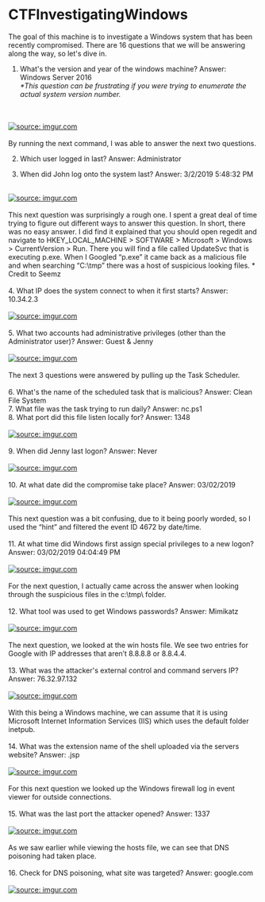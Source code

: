 # CTFInvestigatingWindows

The goal of this machine is to investigate a Windows system that has been recently compromised. There are 16 questions that we will be answering along the way, so let's dive in. 

1. What's the version and year of the windows machine? Answer: Windows Server 2016<br>
<i>*This question can be frustrating if you were trying to enumerate the actual system version number.</i>
<br>
<br>
<a href="https://imgur.com/aTgUwbe"><img src="https://i.imgur.com/aTgUwbe.jpg" title="source: imgur.com" /></a>
<br>
<br>
By running the next command, I was able to answer the next two questions. 

2. Which user logged in last? Answer: Administrator 

3. When did John log onto the system last? Answer: 3/2/2019 5:48:32 PM
<br>
<a href="https://imgur.com/OBhkSvY"><img src="https://i.imgur.com/OBhkSvY.jpg" title="source: imgur.com" /></a>
<br>
<br>
This next question was surprisingly a rough one. I spent a great deal of time trying to figure out different ways to answer this question. In short, there was no easy answer. I did find it explained that you should open regedit and navigate to HKEY_LOCAL_MACHINE > SOFTWARE > Microsoft > Windows > CurrentVersion > Run. There you will find a file called UpdateSvc that is executing p.exe. When I Googled “p.exe” it came back as a malicious file and when searching “C:\tmp” there was a host of suspicious looking files. * Credit to Seemz 
<br>
<br>
4. What IP does the system connect to when it first starts? Answer: 10.34.2.3 
<br>
<br>
<a href="https://imgur.com/6BfoKCT"><img src="https://i.imgur.com/6BfoKCT.jpg" title="source: imgur.com" /></a>
<br>
<br>
5. What two accounts had administrative privileges (other than the Administrator user)? Answer: Guest & Jenny
<br>
<br>
<a href="https://imgur.com/s56jvHB"><img src="https://i.imgur.com/s56jvHB.jpg" title="source: imgur.com" /></a>
<br>
<br>
The next 3 questions were answered by pulling up the Task Scheduler.
<br>
<br>
6. What's the name of the scheduled task that is malicious? Answer: Clean File System 
<br>
7. What file was the task trying to run daily? Answer: nc.ps1 
<br>
8. What port did this file listen locally for? Answer: 1348 
<br>
<br>
<a href="https://imgur.com/bLClGme"><img src="https://i.imgur.com/bLClGme.jpg" title="source: imgur.com" /></a>
<br>
<br>
9. When did Jenny last logon? Answer: Never 
<br>
<br>
<a href="https://imgur.com/R4Cnvfk"><img src="https://i.imgur.com/R4Cnvfk.jpg" title="source: imgur.com" /></a>
<br>
<br>
10. At what date did the compromise take place? Answer: 03/02/2019 
<br>
<br>
<a href="https://imgur.com/vNK9aqS"><img src="https://i.imgur.com/vNK9aqS.jpg" title="source: imgur.com" /></a>
<br>
<br>
This next question was a bit confusing, due to it being poorly worded, so I used the “hint” and filtered the event ID 4672 by date/time. 
<br>
<br>
11. At what time did Windows first assign special privileges to a new logon? Answer: 03/02/2019 04:04:49 PM 
<br>
<br>
<a href="https://imgur.com/ajzK6X7"><img src="https://i.imgur.com/ajzK6X7.jpg" title="source: imgur.com" /></a>
<br>
<br>
For the next question, I actually came across the answer when looking through the suspicious files in the c:\tmp\ folder. 
<br>
<br>
12. What tool was used to get Windows passwords? Answer: Mimikatz 
<br>
<br>
<a href="https://imgur.com/SX82mPr"><img src="https://i.imgur.com/SX82mPr.jpg" title="source: imgur.com" /></a>
<br>
<br>
The next question, we looked at the win hosts file. We see two entries for Google with IP addresses that aren’t 8.8.8.8 or 8.8.4.4. 
<br>
<br>
13. What was the attacker's external control and command servers IP? Answer: 76.32.97.132 
<br>
<br>
<a href="https://imgur.com/eis8NCn"><img src="https://i.imgur.com/eis8NCn.jpg" title="source: imgur.com" /></a>
<br>
<br>
With this being a Windows machine, we can assume that it is using Microsoft Internet Information Services  (IIS) which uses the default folder inetpub. 
<br>
<br>
14. What was the extension name of the shell uploaded via the servers website? Answer: .jsp 
<br>
<br>
<a href="https://imgur.com/jv9J7X4"><img src="https://i.imgur.com/jv9J7X4.jpg" title="source: imgur.com" /></a>
<br>
<br>
For this next question we looked up the Windows firewall log in event viewer for outside connections. 
<br>
<br>
15. What was the last port the attacker opened? Answer: 1337 
<br>
<br>
<a href="https://imgur.com/JYDsk8m"><img src="https://i.imgur.com/JYDsk8m.jpg" title="source: imgur.com" /></a>
<br>
<br>
As we saw earlier while viewing the hosts file, we can see that DNS poisoning had taken place. 
<br>
<br>
16. Check for DNS poisoning, what site was targeted? Answer: google.com 
<br>
<br>
<a href="https://imgur.com/eis8NCn"><img src="https://i.imgur.com/eis8NCn.jpg" title="source: imgur.com" /></a>






































